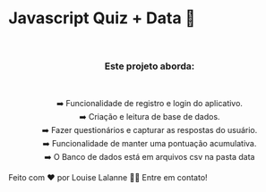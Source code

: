 # Javascript Quiz + Data 🧠

<img href="https://user-images.githubusercontent.com/100588945/161453557-ce0d88a2-ba57-4903-b438-6cb37038dc41.gif"/>
</br>
<br>
<h3 align="center">Este projeto aborda:</h3></br>
<p align="center">
➡️ Funcionalidade de registro e login do aplicativo.</br>
➡️ Criação e leitura de base de dados.</br>
➡️ Fazer questionários e capturar as respostas do usuário.</br>
➡️ Funcionalidade de manter uma pontuação acumulativa.</br>
➡️ O Banco de dados está em arquivos csv na pasta data</p>

Feito com ❤️ por Louise Lalanne 👋🏽 Entre em contato!
